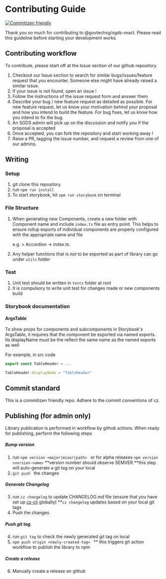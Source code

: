 # Contributing Guide
[![Commitizen friendly](https://img.shields.io/badge/commitizen-friendly-brightgreen.svg)](http://commitizen.github.io/cz-cli/)

Thank you so much for contributing to @govtechsg/sgds-react. Please read this guideline before starting your development works. 

## Contributing workflow 

To contribute, please start off at the Issue section of our github repository. 

1) Checkout our Issue section to search for similar bugs/issues/feature request that you encounter. Someone else might have already raised a similar issue.
2) If your issue is not found, open an issue !
3) Follow the instructions of the issue request form and answer them 
4) Describe your bug / new feature request as detailed as possible. For new feature request, let us know your motivation behind your proposal and how you intend to build the feature. For bug fixes, let us know how you intend to fix the bug. 
5) An SGDS admin will pick up on the discussion and notify you if the proposal is accepted 
6) Once accepted, you can fork the repository and start working away !
7) Raise a PR, tagging the issue number, and request a review from one of our admins. 

## Writing 

### Setup

1) git clone this repository 
2) run `npm run install`
2) To start storybook, hit `npm run storybook` on terminal

### File Structure

1) When generating new Components, create a new folder with Component name and include `index.ts` file as entry point.
This helps to ensure rollup exports of individual components are properly configured with the appropriate name and file

    e.g. > Accordion 
            -> index.ts

2) Any helper functions that is not to be exported as part of library can go under `utils` folder

### Test

1) Unit test should be written in `tests` folder at root 
2) It is compulsory to write unit test for changes made or new components build 

### Storybook documentation 

#### ArgsTable 

To show props for components and subcomponents in Storybook's ArgsTable, it requires that the component be exported via named exports. 
Its displayName must be the reflect the same name as the named exports as well 

For example, in src code 

```jsx
export const TableHeader = ... 

TableHeader.displayName = "TableHeader"
```
## Commit standard 
This is a commitizen friendly repo. Adhere to the commit conventions of cz. 

## Publishing (for admin only)
Library publication is performed in workflow by github actions. When ready for publishing, perform the following steps

##### Bump version 
1) run ```npm version <major|minor|path> ```
    or for alpha releases
    ``` npm version <version-name> ```
    **version number should observe SEMVER
    **this step will auto-generate a git tag on your local
2) ```git push ``` the changes

##### Generate Changelog 
3) run ```cz changelog``` to update CHANGELOG.md file (ensure that you have set up [cz-cli](https://github.com/commitizen/cz-cli) globally)
**`cz changelog` updates based on your local git tags
4) Push the changes 
    
##### Push git tag
4) run `git tag` to check the newly generated git tag on local
5) ```npm push origin <newly-created-tag> ```
** this triggers gh action workflow to publish the library to npm 
##### Create a release
6) Manually create a release on github 